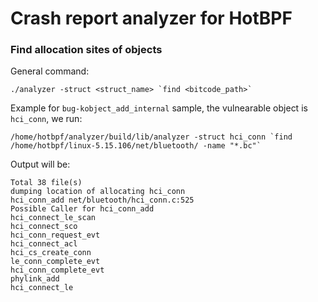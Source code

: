 # Crash report analyzer for HotBPF



### Find allocation sites of objects
General command:
```
./analyzer -struct <struct_name> `find <bitcode_path>`
```

Example for `bug-kobject_add_internal` sample, the vulnearable object is `hci_conn`, we run:
```
/home/hotbpf/analyzer/build/lib/analyzer -struct hci_conn `find /home/hotbpf/linux-5.15.106/net/bluetooth/ -name "*.bc"`
```

Output will be:
```
Total 38 file(s)
dumping location of allocating hci_conn
hci_conn_add net/bluetooth/hci_conn.c:525
Possible Caller for hci_conn_add
hci_connect_le_scan
hci_connect_sco
hci_conn_request_evt
hci_connect_acl
hci_cs_create_conn
le_conn_complete_evt
hci_conn_complete_evt
phylink_add
hci_connect_le
```